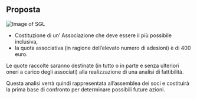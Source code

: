 ## Proposta

![Image of SGL](/masonry/esterno-S.-Maria-delle-Grazie-860x1024.jpg)

* Costituzione di un’ Associazione che deve essere il più possibile inclusiva,
* la quota associativa (in ragione dell’elevato numero di adesioni) è di 400 euro.

Le quote raccolte saranno destinate (in tutto o in parte e senza ulteriori oneri a
carico degli associati) alla realizzazione di una analisi di fattibilità. 

Questa analisi verrà quindi rappresentata all’assemblea dei soci e costituirà la prima base di
confronto per determinare possibili future azioni.